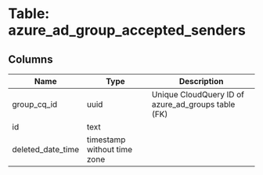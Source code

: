 
# Table: azure_ad_group_accepted_senders

## Columns
| Name        | Type           | Description  |
| ------------- | ------------- | -----  |
|group_cq_id|uuid|Unique CloudQuery ID of azure_ad_groups table (FK)|
|id|text||
|deleted_date_time|timestamp without time zone||
